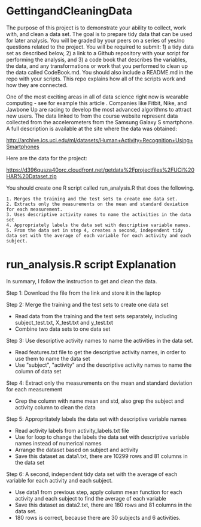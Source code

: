GettingandCleaningData
======================
The purpose of this project is to demonstrate your ability to collect, work with, and clean a data set. The goal is to prepare tidy data that can be used for later analysis. You will be graded by your peers on a series of yes/no questions related to the project. You will be required to submit: 1) a tidy data set as described below, 2) a link to a Github repository with your script for performing the analysis, and 3) a code book that describes the variables, the data, and any transformations or work that you performed to clean up the data called CodeBook.md. You should also include a README.md in the repo with your scripts. This repo explains how all of the scripts work and how they are connected.  

One of the most exciting areas in all of data science right now is wearable computing - see for example this article . Companies like Fitbit, Nike, and Jawbone Up are racing to develop the most advanced algorithms to attract new users. The data linked to from the course website represent data collected from the accelerometers from the Samsung Galaxy S smartphone. A full description is available at the site where the data was obtained: 

http://archive.ics.uci.edu/ml/datasets/Human+Activity+Recognition+Using+Smartphones 

Here are the data for the project: 

https://d396qusza40orc.cloudfront.net/getdata%2Fprojectfiles%2FUCI%20HAR%20Dataset.zip 

You should create one R script called run_analysis.R that does the following. 

    1. Merges the training and the test sets to create one data set.
    2. Extracts only the measurements on the mean and standard deviation for each measurement. 
    3. Uses descriptive activity names to name the activities in the data set
    4. Appropriately labels the data set with descriptive variable names. 
    5. From the data set in step 4, creates a second, independent tidy data set with the average of each variable for each activity and each subject.

run_analysis.R script Explanation
=============================================

In summary, I follow the instruction to get and clean the data.

Step 1: Download the file from the link and store it in the laptop

Step 2: Merge the training and the test sets to create one data set
  - Read data from the training and the test sets separately, including subject_test.txt, X_test.txt and y_test.txt
  - Combine two data sets to one data set

Step 3: Use descriptive activity names to name the activities in the data set.
  - Read features.txt file to get the descriptive activity names, in order to use them to name the data set
  - Use "subject", "activity" and the descriptive activity names to name the column of data set
  
Step 4: Extract only the measurements on the mean and standard deviation for each measurement
  - Grep the column with name mean and std, also grep the subject and activity column to clean the data
  
Step 5: Appropritately labels the data set with descriptive variable names
  - Read activity labels from activity_labels.txt file
  - Use for loop to change the labels the data set with descriptive variable names instead of numerical names
  - Arrange the dataset based on subject and activity
  - Save this dataset as data1.txt, there are 10299 rows and 81 columns in the data set
  
Step 6: A second, independent tidy data set with the average of each variable for each activity and each subject.
  - Use data1 from previous step, apply column mean function for each activity and each subject to find the average of each variable
  - Save this dataset as data2.txt, there are 180 rows and 81 columns in the data set.
  - 180 rows is correct, because there are 30 subjects and 6 activities.
  
